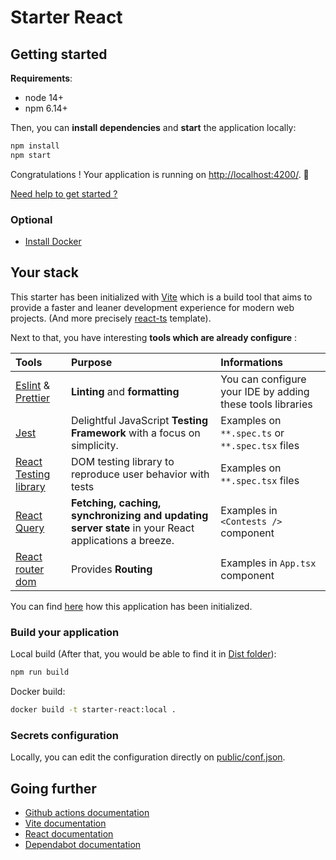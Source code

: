 # Starter React

## Getting started

**Requirements**:
- node 14+
- npm 6.14+

Then, you can **install dependencies** and **start** the application locally:
```bash
npm install
npm start
```

Congratulations ! Your application is running on [http://localhost:4200/](http://localhost:4200/). 🎉

[Need help to get started ?](./doc/getting_started.md)

### Optional

- [Install Docker](https://docs.docker.com/engine/install/ubuntu/#installation-methods)

## Your stack

This starter has been initialized with [Vite](https://vitejs.dev/) which is a build tool that aims to provide a faster and leaner development experience for modern web projects. (And more precisely [react-ts](https://stackblitz.com/edit/vitejs-vite-n1nea3?file=index.html&terminal=dev) template).  

Next to that, you have interesting **tools which are already configure** : 

| Tools                                                                                  | Purpose                                                                                             | Informations                                               |
|:---------------------------------------------------------------------------------------|:----------------------------------------------------------------------------------------------------|:-----------------------------------------------------------|
| [Eslint](https://eslint.org/) & [Prettier](https://prettier.io/)                       | **Linting** and **formatting**                                                                      | You can configure your IDE by adding these tools libraries |
| [Jest](https://jestjs.io/)                                                             | Delightful JavaScript **Testing Framework** with a focus on simplicity.                             | Examples on `**.spec.ts` or `**.spec.tsx` files            |
| [React Testing library](https://testing-library.com/docs/react-testing-library/intro/) | DOM testing library to reproduce user behavior with tests                                           | Examples on `**.spec.tsx` files                            |
| [React Query](https://tanstack.com/query/v4/docs/adapters/react-query)                 | **Fetching, caching, synchronizing and updating server state** in your React applications a breeze. | Examples in `<Contests />` component                       |
| [React router dom](https://reactrouter.com/en/main/start/overview)                     | Provides **Routing**                                                                                | Examples in `App.tsx` component                            |

You can find [here](./doc/initialization.md) how this application has been initialized.

### Build your application

Local build (After that, you would be able to find it in [Dist folder](./dist)):
```bash
npm run build
```

Docker build:
```bash
docker build -t starter-react:local .
```

### Secrets configuration

Locally, you can edit the configuration directly on [public/conf.json](public/conf.json).

## Going further

 - [Github actions documentation](https://docs.github.com/en/actions)
 - [Vite documentation](https://vitejs.dev/guide/)
 - [React documentation](https://reactjs.org/tutorial/tutorial.html)
 - [Dependabot documentation](https://docs.github.com/en/code-security/dependabot/dependabot-version-updates/configuration-options-for-the-dependabot.yml-file)
